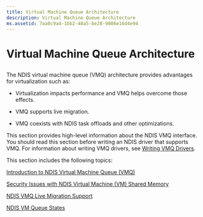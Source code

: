 ```yaml
---
title: Virtual Machine Queue Architecture
description: Virtual Machine Queue Architecture
ms.assetid: 7aa8c9a4-1bb2-48a5-be28-9806e16d4e94
---
```


# Virtual Machine Queue Architecture


## <a href="" id="ddk-virtual-machine-queue-architecture-nr"></a>


The NDIS virtual machine queue (VMQ) architecture provides advantages for virtualization such as:

-   Virtualization impacts performance and VMQ helps overcome those effects.

-   VMQ supports live migration.

-   VMQ coexists with NDIS task offloads and other optimizations.

This section provides high-level information about the NDIS VMQ interface. You should read this section before writing an NDIS driver that supports VMQ. For information about writing VMQ drivers, see [Writing VMQ Drivers](writing-vmq-drivers.md).

This section includes the following topics:

[Introduction to NDIS Virtual Machine Queue (VMQ)](introduction-to-ndis-virtual-machine-queue--vmq-.md)

[Security Issues with NDIS Virtual Machine (VM) Shared Memory](security-issues-with-ndis-virtual-machine--vm--shared-memory.md)

[NDIS VMQ Live Migration Support](ndis-vmq-live-migration-support.md)

[NDIS VM Queue States](ndis-virtual-machine-queue-states.md)

 

 





